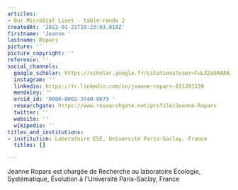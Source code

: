 ```yaml
---
articles:
- Our Microbial Lives - table-ronde 2
createdAt: '2022-01-21T10:23:03.810Z'
firstname: 'Jeanne '
lastname: Ropars
picture: ''
picture_copyright: ''
reference: ''
social_channels:
  google_scholar: https://scholar.google.fr/citations?user=FuLX2sUAAAAJ&hl=fr
  instagram: ''
  linkedin: https://fr.linkedin.com/in/jeanne-ropars-811281139
  mendeley: ''
  orcid_id: '0000-0002-3740-9673 '
  researchgate: https://www.researchgate.net/profile/Jeanne-Ropars
  twitter: ''
  website: ''
  wikipedia: ''
titles_and_institutions:
- institution: Laboratoire ESE, Université Paris-Saclay, France
  titles: []

---
```

Jeanne Ropars est chargée de Recherche au laboratoire Écologie, Systématique, Évolution à l'Université Paris-Saclay, France